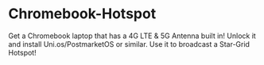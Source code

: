 # Chromebook-Hotspot
Get a Chromebook laptop that has a 4G LTE &amp; 5G Antenna built in! Unlock it and install Uni.os/PostmarketOS or similar. Use it to broadcast a Star-Grid Hotspot!
